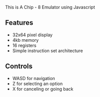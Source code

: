 This is A Chip - 8 Emulator using Javascript

## Features

- 32x64 pixel display
- 4kb memory
- 16 registers
- Simple instruction set architecture

## Controls

- WASD for navigation
- Z for selecting an option
- X for canceling or going back
